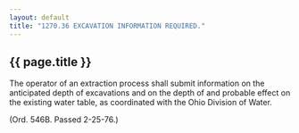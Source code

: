```yaml
---
layout: default 
title: "1270.36 EXCAVATION INFORMATION REQUIRED."
---
```


{{ page.title }}
----------------

The operator of an extraction process shall submit information on the
anticipated depth of excavations and on the depth of and probable effect
on the existing water table, as coordinated with the Ohio Division of
Water.

(Ord. 546B. Passed 2-25-76.)
